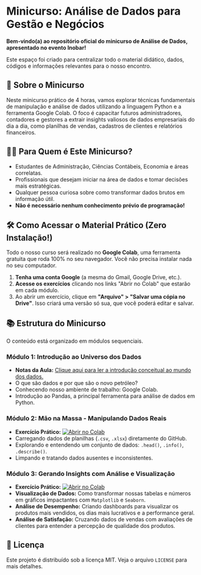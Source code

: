 # Minicurso: Análise de Dados para Gestão e Negócios

**Bem-vindo(a) ao repositório oficial do minicurso de Análise de Dados, apresentado no evento Inobar!**

Este espaço foi criado para centralizar todo o material didático, dados, códigos e informações relevantes para o nosso encontro.

## 🎯 Sobre o Minicurso

Neste minicurso prático de 4 horas, vamos explorar técnicas fundamentais de manipulação e análise de dados utilizando a linguagem Python e a ferramenta Google Colab. O foco é capacitar futuros administradores, contadores e gestores a extrair insights valiosos de dados empresariais do dia a dia, como planilhas de vendas, cadastros de clientes e relatórios financeiros.

## 🧑‍💻 Para Quem é Este Minicurso?

*   Estudantes de Administração, Ciências Contábeis, Economia e áreas correlatas.
*   Profissionais que desejam iniciar na área de dados e tomar decisões mais estratégicas.
*   Qualquer pessoa curiosa sobre como transformar dados brutos em informação útil.
*   **Não é necessário nenhum conhecimento prévio de programação!**

## 🛠️ Como Acessar o Material Prático (Zero Instalação!)

Todo o nosso curso será realizado no **Google Colab**, uma ferramenta gratuita que roda 100% no seu navegador. Você não precisa instalar nada no seu computador.

1.  **Tenha uma conta Google** (a mesma do Gmail, Google Drive, etc.).
2.  **Acesse os exercícios** clicando nos links "Abrir no Colab" que estarão em cada módulo.
3.  Ao abrir um exercício, clique em **"Arquivo" > "Salvar uma cópia no Drive"**. Isso criará uma versão só sua, que você poderá editar e salvar.

## 📚 Estrutura do Minicurso

O conteúdo está organizado em módulos sequenciais.

### Módulo 1: Introdução ao Universo dos Dados
*   **Notas da Aula:** [Clique aqui para ler a introdução conceitual ao mundo dos dados.](./modulo_1/notas_aula_1.md)
*   O que são dados e por que são o novo petróleo?
*   Conhecendo nosso ambiente de trabalho: Google Colab.
*   Introdução ao Pandas, a principal ferramenta para análise de dados em Python.

### Módulo 2: Mão na Massa - Manipulando Dados Reais
*   **Exercício Prático:** [![Abrir no Colab](https://colab.research.google.com/assets/colab-badge.svg)](https://colab.research.google.com/github/Miriam1s/mini_curso_inobar/blob/main/modulo_2/exercicio_pratico_m2.ipynb)
*   Carregando dados de planilhas (`.csv`, `.xlsx`) diretamente do GitHub.
*   Explorando e entendendo um conjunto de dados: `.head()`, `.info()`, `.describe()`.
*   Limpando e tratando dados ausentes e inconsistentes.

### Módulo 3: Gerando Insights com Análise e Visualização
*   **Exercício Prático:** [![Abrir no Colab](https://colab.research.google.com/assets/colab-badge.svg)](https://colab.research.google.com/github/Miriam1s/mini_curso_inobar/blob/main/modulo_3/exercicio_pratico_m3.ipynb)
*   **Visualização de Dados:** Como transformar nossas tabelas e números em gráficos impactantes com `Matplotlib` e `Seaborn`.
*   **Análise de Desempenho:** Criando dashboards para visualizar os produtos mais vendidos, os dias mais lucrativos e a performance geral.
*   **Análise de Satisfação:** Cruzando dados de vendas com avaliações de clientes para entender a percepção de qualidade dos produtos.

## 📄 Licença

Este projeto é distribuído sob a licença MIT. Veja o arquivo `LICENSE` para mais detalhes.